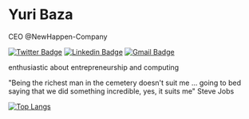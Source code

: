 # Yuri Baza

CEO @NewHappen-Company

[![Twitter Badge](https://img.shields.io/badge/-@baza_yuri-0097ff?style=flat-square&labelColor=0097ff&logo=twitter&logoColor=white&link=https://twitter.com/baza_yuri)](https://twitter.com/baza_yuri) 
[![Linkedin Badge](https://img.shields.io/badge/-Yuri%20Baza-0097ff?style=flat-square&logo=Linkedin&logoColor=white&link=https://www.linkedin.com/in/yuri-baza-170309196/)](https://www.linkedin.com/in/yuri-baza-170309196/) 
[![Gmail Badge](https://img.shields.io/badge/-yurisbaza@gmail.com-0097ff?style=flat-square&logo=Gmail&logoColor=white&link=mailto:yurisbaza@gmail.com)](mailto:yurisbaza@gmail.com)

enthusiastic about entrepreneurship and computing

"Being the richest man in the cemetery doesn't suit me ... going to bed saying that we did something incredible, yes, it suits me" Steve Jobs

[![Top Langs](https://github-readme-stats.vercel.app/api/top-langs/?username=yuriBaza23&layout=compact)](https://github.com/yuriBaza23)
